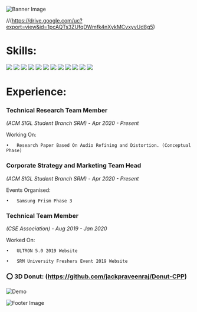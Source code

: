
![Banner Image](https://drive.google.com/uc?export=view&id=1ikTL1JUP8c9pQ7w4t1UP0vJ2LNq7zoy6)

//(https://drive.google.com/uc?export=view&id=1pcAQTs3ZUfqDWmfk4nXykMCvxyvUd8g5)

# Skills:

![](https://img.shields.io/badge/Code-Python-informational?style=flat&logo=python&logoColor=white&color=f34242)
![](https://img.shields.io/badge/Code-C++,_C-informational?style=flat&logo=gnu-bash&logoColor=white&color=f34242)
![](https://img.shields.io/badge/Code-Javascript-informational?style=flat&logo=javascript&logoColor=white&color=f34242)
![](https://img.shields.io/badge/Design-Dart-informational?style=flat&logo=Dart&logoColor=white&color=f34242)
![](https://img.shields.io/badge/Design-Flutter-informational?style=flat&logo=Flutter&logoColor=white&color=f34242)
![](https://img.shields.io/badge/Web-HTML5-informational?style=flat&logo=HTML5&logoColor=white&color=f34242)
![](https://img.shields.io/badge/Web-CSS3-informational?style=flat&logo=CSS3&logoColor=white&color=f34242)
![](https://img.shields.io/badge/Back_End-SQL,_PL/SQL-informational?style=flat&logo=MySQL&logoColor=white&color=f34242)
![](https://img.shields.io/badge/Back_End-Google_Firebase-informational?style=flat&logo=Firebase&logoColor=white&color=f34242)
![](https://img.shields.io/badge/ML-TensorFlow-informational?style=flat&logo=TensorFlow&logoColor=white&color=f34242)
![](https://img.shields.io/badge/ML-OpenCV-informational?style=flat&logo=OpenCV&logoColor=white&color=f34242)
![](https://img.shields.io/badge/ML-Matlab-informational?style=flat&logo=SmartThings&logoColor=white&color=f34242)


# Experience: 

### Technical Research Team Member 	    
*(ACM SIGL Student Branch SRM) - Apr 2020 - Present*

Working On:	

    •	Research Paper Based On Audio Refining and Distortion. (Conceptual Phase)


### Corporate Strategy and Marketing Team Head		

*(ACM SIGL Student Branch SRM) - Apr 2020 - Present*

Events Organised:

    •	Samsung Prism Phase 3


### Technical Team Member		
*(CSE Association) - Aug 2019 - Jan 2020*

Worked On:

    •	ULTRON 5.0 2019 Website

    •	SRM University Freshers Event 2019 Website

### :o: 3D Donut: (https://github.com/jackpraveenraj/Donut-CPP)
![Demo](https://raw.githubusercontent.com/jackpraveenraj/Donut-CPP/main/Donut-C.gif)

![Footer Image](https://drive.google.com/uc?export=view&id=13rBceCLxElkmVoy-IAX5Y5v11f9vCyz2)
